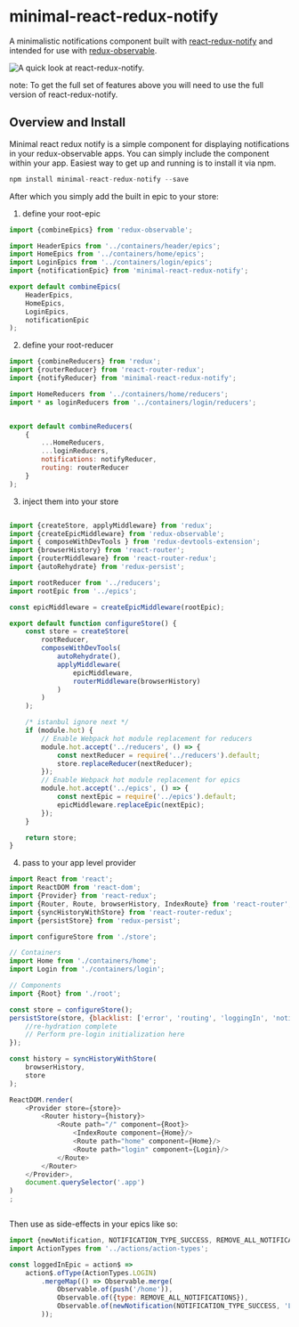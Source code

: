 # minimal-react-redux-notify
A minimalistic notifications component built with [react-redux-notify](https://github.com/deep-c/react-redux-notify) and intended for use with [redux-observable](https://github.com/redux-observable/redux-observable).

![A quick look at react-redux-notify.](http://i.giphy.com/l0HlQkInwts6lR1zq.gif)

note: To get the full set of features above you will need to use the full version of react-redux-notify.

## Overview and Install
Minimal react redux notify is a simple component for displaying notifications in your redux-observable apps. You can simply include the component within your app. Easiest way to get up and running is to install it via npm.

```javascript
npm install minimal-react-redux-notify --save
```

After which you simply add the built in epic to your store:

1) define your root-epic
```javascript
import {combineEpics} from 'redux-observable';

import HeaderEpics from '../containers/header/epics';
import HomeEpics from '../containers/home/epics';
import LoginEpics from '../containers/login/epics';
import {notificationEpic} from 'minimal-react-redux-notify';

export default combineEpics(
    HeaderEpics,
    HomeEpics,
    LoginEpics,
    notificationEpic
);
```

2) define your root-reducer
```javascript
import {combineReducers} from 'redux';
import {routerReducer} from 'react-router-redux';
import {notifyReducer} from 'minimal-react-redux-notify';

import HomeReducers from '../containers/home/reducers';
import * as loginReducers from '../containers/login/reducers';


export default combineReducers(
    {
        ...HomeReducers,
        ...loginReducers,
        notifications: notifyReducer,
        routing: routerReducer
    }
);

```

3) inject them into your store
```javascript

import {createStore, applyMiddleware} from 'redux';
import {createEpicMiddleware} from 'redux-observable';
import { composeWithDevTools } from 'redux-devtools-extension';
import {browserHistory} from 'react-router';
import {routerMiddleware} from 'react-router-redux';
import {autoRehydrate} from 'redux-persist';

import rootReducer from '../reducers';
import rootEpic from '../epics';

const epicMiddleware = createEpicMiddleware(rootEpic);

export default function configureStore() {
    const store = createStore(
        rootReducer,
        composeWithDevTools(
            autoRehydrate(),
            applyMiddleware(
                epicMiddleware,
                routerMiddleware(browserHistory)
            )
        )
    );

    /* istanbul ignore next */
    if (module.hot) {
        // Enable Webpack hot module replacement for reducers
        module.hot.accept('../reducers', () => {
            const nextReducer = require('../reducers').default;
            store.replaceReducer(nextReducer);
        });
        // Enable Webpack hot module replacement for epics
        module.hot.accept('../epics', () => {
            const nextEpic = require('../epics').default;
            epicMiddleware.replaceEpic(nextEpic);
        });
    }

    return store;
}

```

4) pass to your app level provider
```javascript
import React from 'react';
import ReactDOM from 'react-dom';
import {Provider} from 'react-redux';
import {Router, Route, browserHistory, IndexRoute} from 'react-router';
import {syncHistoryWithStore} from 'react-router-redux';
import {persistStore} from 'redux-persist';

import configureStore from './store';

// Containers
import Home from './containers/home';
import Login from './containers/login';

// Components
import {Root} from './root';

const store = configureStore();
persistStore(store, {blacklist: ['error', 'routing', 'loggingIn', 'notifications']}, () => {
    //re-hydration complete
    // Perform pre-login initialization here
});

const history = syncHistoryWithStore(
    browserHistory,
    store
);

ReactDOM.render(
    <Provider store={store}>
        <Router history={history}>
            <Route path="/" component={Root}>
                <IndexRoute component={Home}/>
                <Route path="home" component={Home}/>
                <Route path="login" component={Login}/>
            </Route>
        </Router>
    </Provider>,
    document.querySelector('.app')
)
;



```

Then use as side-effects in your epics like so:

```javascript
import {newNotification, NOTIFICATION_TYPE_SUCCESS, REMOVE_ALL_NOTIFICATIONS} from 'minimal-react-redux-notify';
import ActionTypes from '../actions/action-types';

const loggedInEpic = action$ =>
    action$.ofType(ActionTypes.LOGIN)
        .mergeMap(() => Observable.merge(
            Observable.of(push('/home')),
            Observable.of({type: REMOVE_ALL_NOTIFICATIONS}),
            Observable.of(newNotification(NOTIFICATION_TYPE_SUCCESS, 'Login successful!'))
        ));

```


